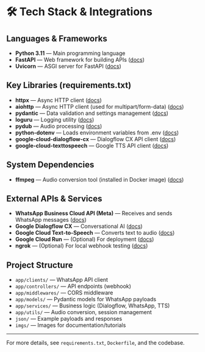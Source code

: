# 🛠️ Tech Stack & Integrations

## Languages & Frameworks
- **Python 3.11** — Main programming language
- **FastAPI** — Web framework for building APIs ([docs](https://fastapi.tiangolo.com/))
- **Uvicorn** — ASGI server for FastAPI ([docs](https://www.uvicorn.org/))

## Key Libraries (requirements.txt)
- **httpx** — Async HTTP client ([docs](https://www.python-httpx.org/))
- **aiohttp** — Async HTTP client (used for multipart/form-data) ([docs](https://docs.aiohttp.org/))
- **pydantic** — Data validation and settings management ([docs](https://docs.pydantic.dev/))
- **loguru** — Logging utility ([docs](https://loguru.readthedocs.io/))
- **pydub** — Audio processing ([docs](https://github.com/jiaaro/pydub))
- **python-dotenv** — Loads environment variables from .env ([docs](https://saurabh-kumar.com/python-dotenv/))
- **google-cloud-dialogflow-cx** — Dialogflow CX API client ([docs](https://cloud.google.com/python/docs/reference/dialogflow-cx/latest))
- **google-cloud-texttospeech** — Google TTS API client ([docs](https://cloud.google.com/text-to-speech/docs/reference/libraries))

## System Dependencies
- **ffmpeg** — Audio conversion tool (installed in Docker image) ([docs](https://ffmpeg.org/))

## External APIs & Services
- **WhatsApp Business Cloud API (Meta)** — Receives and sends WhatsApp messages ([docs](https://developers.facebook.com/docs/whatsapp/))
- **Google Dialogflow CX** — Conversational AI ([docs](https://cloud.google.com/dialogflow/cx/docs))
- **Google Cloud Text-to-Speech** — Converts text to audio ([docs](https://cloud.google.com/text-to-speech/docs))
- **Google Cloud Run** — (Optional) For deployment ([docs](https://cloud.google.com/run))
- **ngrok** — (Optional) For local webhook testing ([docs](https://ngrok.com/))

## Project Structure
- `app/clients/` — WhatsApp API client
- `app/controllers/` — API endpoints (webhook)
- `app/middlewares/` — CORS middleware
- `app/models/` — Pydantic models for WhatsApp payloads
- `app/services/` — Business logic (Dialogflow, WhatsApp, TTS)
- `app/utils/` — Audio conversion, session management
- `json/` — Example payloads and responses
- `imgs/` — Images for documentation/tutorials

---
For more details, see `requirements.txt`, `Dockerfile`, and the codebase. 